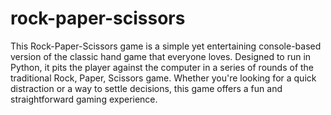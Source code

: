 # rock-paper-scissors
 This Rock-Paper-Scissors game is a simple yet entertaining console-based version of the classic hand game that everyone loves. Designed to run in Python, it pits the player against the computer in a series of rounds of the traditional Rock, Paper, Scissors game. Whether you're looking for a quick distraction or a way to settle decisions, this game offers a fun and straightforward gaming experience.
